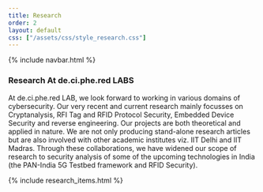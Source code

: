 ```yaml
---
title: Research
order: 2
layout: default
css: ["/assets/css/style_research.css"]
---
```


{% include navbar.html %}

<div class="spacer-small"></div>
<div class="row">
    <h3 class="heading">Research At de.ci.phe.red LABS</h3>
    <p>
   At de.ci.phe.red LAB, we look forward to working in various domains of cybersecurity. Our very recent and current research mainly focusses on Cryptanalysis, RFI Tag and RFID Protocol Security, Embedded Device Security and reverse engineering. Our projects are both theoretical and applied in nature. We are not only producing stand-alone research articles but are also involved with other academic institutes viz. IIT Delhi and IIT Madras. Through these collaborations, we have widened our scope of research to security analysis of some of the upcoming technologies in India (the PAN-India 5G Testbed framework and RFID Security).
    </p>
    {% include research_items.html %}
</div>
